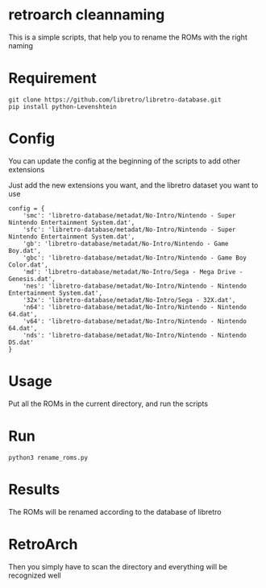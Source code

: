 
# retroarch cleannaming
This is a simple scripts, that help you to rename the ROMs with the right naming 

# Requirement
```
git clone https://github.com/libretro/libretro-database.git
pip install python-Levenshtein
```

# Config
You can update the config at the beginning of the scripts to add other extensions

Just add the new extensions you want, and the libretro dataset you want to use
```
config = {
    'smc': 'libretro-database/metadat/No-Intro/Nintendo - Super Nintendo Entertainment System.dat',
    'sfc': 'libretro-database/metadat/No-Intro/Nintendo - Super Nintendo Entertainment System.dat',
    'gb': 'libretro-database/metadat/No-Intro/Nintendo - Game Boy.dat',
    'gbc': 'libretro-database/metadat/No-Intro/Nintendo - Game Boy Color.dat',
    'md': 'libretro-database/metadat/No-Intro/Sega - Mega Drive - Genesis.dat',
    'nes': 'libretro-database/metadat/No-Intro/Nintendo - Nintendo Entertainment System.dat',
    '32x': 'libretro-database/metadat/No-Intro/Sega - 32X.dat',
    'n64': 'libretro-database/metadat/No-Intro/Nintendo - Nintendo 64.dat',
    'v64': 'libretro-database/metadat/No-Intro/Nintendo - Nintendo 64.dat',
    'nds': 'libretro-database/metadat/No-Intro/Nintendo - Nintendo DS.dat'
}
```

# Usage
Put all the ROMs in the current directory, and run the scripts

# Run
```
python3 rename_roms.py
```

# Results
The ROMs will be renamed according to the database of libretro

# RetroArch
Then you simply have to scan the directory and everything will be recognized well
